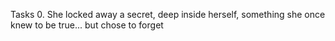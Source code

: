 Tasks
0. She locked away a secret, deep inside herself, something she once knew to be true... but chose to forget
